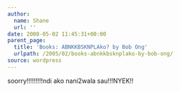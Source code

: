 ```yaml
---
author:
  name: Shane
  url: ''
date: 2008-05-02 11:45:31+00:00
parent_page:
  title: 'Books: ABNKKBSKNPLAko? by Bob Ong'
  urlpath: /2005/02/books-abnkkbsknplako-by-bob-ong/
source: wordpress
---
```


soorry!!!!!!!!!ndi ako nani2wala sau!!!NYEK!!